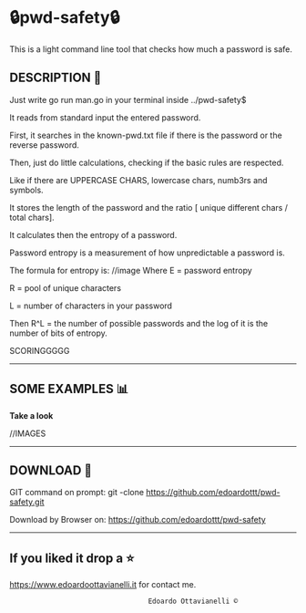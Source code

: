 # 🔒pwd-safety🔒

This is a light command line tool that checks how much a password is safe.


DESCRIPTION 🔦 
-------------------------------------------------

Just write go run man.go in your terminal inside ../pwd-safety$

It reads from standard input the entered password.

First, it searches in the known-pwd.txt file if there is the password or the reverse password.

Then, just do little calculations, checking if the basic rules are respected. 

Like if there are UPPERCASE CHARS, lowercase chars, numb3rs and symbols.

It stores the length of the password and the ratio [ unique different chars / total chars].

It calculates then the entropy of a password.

Password entropy is a measurement of how unpredictable a password is.

The formula for entropy is:
              //image
Where E = password entropy

R = pool of unique characters

L = number of characters in your password

Then R^L = the number of possible passwords and the log of it is the number of bits of entropy.


SCORINGGGGG

-------------------------------------------------
SOME EXAMPLES :bar_chart:
-------------------------------------------------
**Take a look**

//IMAGES


-------------------------------------------------
DOWNLOAD 📡
-------------------------------------------------

GIT command on prompt: git -clone https://github.com/edoardottt/pwd-safety.git

Download by Browser on: https://github.com/edoardottt/pwd-safety

--------------------------
If you liked it drop a :star:
--------------------------

https://www.edoardoottavianelli.it for contact me.


                                      Edoardo Ottavianelli ©

